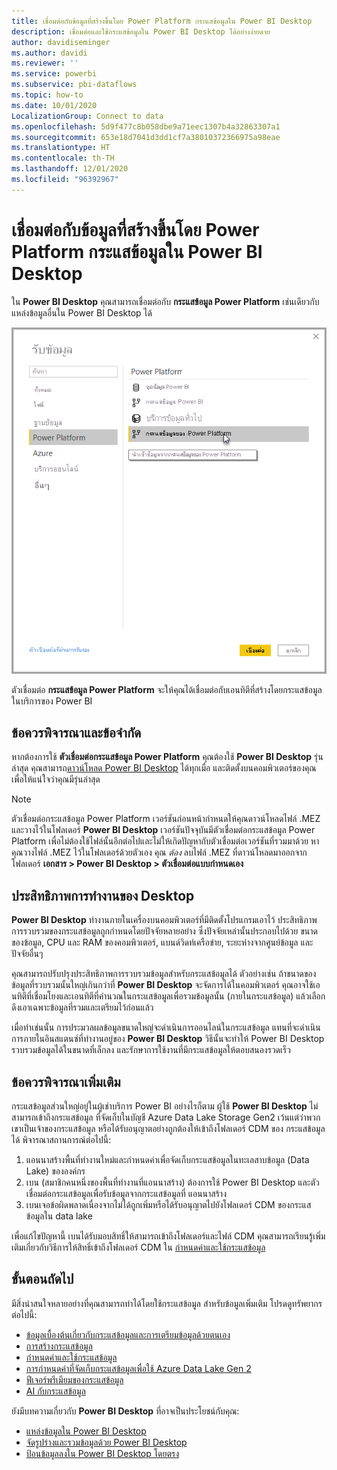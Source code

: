```yaml
---
title: เชื่อมต่อกับข้อมูลที่สร้างขึ้นโดย Power Platform กระแสข้อมูลใน Power BI Desktop
description: เชื่อมต่อและใช้กระแสข้อมูลใน Power BI Desktop ได้อย่างง่ายดาย
author: davidiseminger
ms.author: davidi
ms.reviewer: ''
ms.service: powerbi
ms.subservice: pbi-dataflows
ms.topic: how-to
ms.date: 10/01/2020
LocalizationGroup: Connect to data
ms.openlocfilehash: 5d9f477c8b058dbe9a71eec1307b4a32863307a1
ms.sourcegitcommit: 653e18d7041d3dd1cf7a38010372366975a98eae
ms.translationtype: HT
ms.contentlocale: th-TH
ms.lasthandoff: 12/01/2020
ms.locfileid: "96392967"
---
```

# <a name="connect-to-data-created-by-power-platform-dataflows-in-power-bi-desktop"></a>เชื่อมต่อกับข้อมูลที่สร้างขึ้นโดย Power Platform กระแสข้อมูลใน Power BI Desktop
ใน **Power BI Desktop** คุณสามารถเชื่อมต่อกับ **กระแสข้อมูล Power Platform** เช่นเดียวกับแหล่งข้อมูลอื่นใน Power BI Desktop ได้

![เชื่อมต่อกับกระแสข้อมูล](media/desktop-connect-dataflows/connect-dataflows_01.png)

ตัวเชื่อมต่อ **กระแสข้อมูล Power Platform** จะให้คุณได้เชื่อมต่อกับเอนทิตีที่สร้างโดยกระแสข้อมูลในบริการของ Power BI 

## <a name="considerations-and-limitations"></a>ข้อควรพิจารณาและข้อจำกัด

หากต้องการใช้ **ตัวเชื่อมต่อกระแสข้อมูล Power Platform** คุณต้องใช้ **Power BI Desktop** รุ่นล่าสุด คุณสามารถ[ดาวน์โหลด Power BI Desktop](../fundamentals/desktop-get-the-desktop.md) ได้ทุกเมื่อ และติดตั้งบนคอมพิวเตอร์ของคุณ เพื่อให้แน่ใจว่าคุณมีรุ่นล่าสุด  

> [!NOTE]
> ตัวเชื่อมต่อกระแสข้อมูล Power Platform เวอร์ชันก่อนหน้ากำหนดให้คุณดาวน์โหลดไฟล์ .MEZ และวางไว้ในโฟลเดอร์ **Power BI Desktop** เวอร์ชันปัจจุบันมีตัวเชื่อมต่อกระแสข้อมูล Power Platform เพื่อไม่ต้องใช้ไฟล์นั้นอีกต่อไปและไม่ให้เกิดปัญหากับตัวเชื่อมต่อเวอร์ชันที่รวมมาด้วย หาคุณวางไฟล์ .MEZ ไว้ในโฟลเดอร์ด้วยตัวเอง คุณ *ต้อง* ลบไฟล์ .MEZ ที่ดาวน์โหลดมาออกจากโฟลเดอร์ **เอกสาร > Power BI Desktop > ตัวเชื่อมต่อแบบกำหนดเอง** 

## <a name="desktop-performance"></a>ประสิทธิภาพการทำงานของ Desktop
**Power BI Desktop** ทำงานภายในเครื่องบนคอมพิวเตอร์ที่มีติดตั้งโปรแกรมเอาไว้ ประสิทธิภาพการรวบรวมของกระแสข้อมูลถูกกำหนดโดยปัจจัยหลายอย่าง ซึ่งปัจจัยเหล่านั้นประกอบไปด้วย ขนาดของข้อมูล, CPU และ RAM ของคอมพิวเตอร์, แบนด์วิดท์เครือข่าย, ระยะห่างจากศูนย์ข้อมูล และปัจจัยอื่นๆ

คุณสามารถปรับปรุงประสิทธิภาพการรวบรวมข้อมูลสำหรับกระแสข้อมูลได้ ตัวอย่างเช่น ถ้าขนาดของข้อมูลที่รวบรวมนั้นใหญ่เกินกว่าที่ **Power BI Desktop** จะจัดการได้ในคอมพิวเตอร์ คุณอาจใช้เอนทิตีที่เชื่อมโยงและเอนทิตีที่คำนวณในกระแสข้อมูลเพื่อรวมข้อมูลนั้น (ภายในกระแสข้อมูล) แล้วเลือกดึงเอาเฉพาะข้อมูลที่รวมและเตรียมไว้ก่อนแล้ว 

เมื่อทำเช่นนั้น การประมวลผลข้อมูลขนาดใหญ่จะดำเนินการออนไลน์ในกระแสข้อมูล แทนที่จะดำเนินการภายในอินสแตนซ์ที่ทำงานอยู่ของ **Power BI Desktop** วิธีนั้นจะทำให้ Power BI Desktop รวบรวมข้อมูลได้ในขนาดที่เล็กลง และรักษาการใช้งานที่มีกระแสข้อมูลให้ตอบสนองรวดเร็ว

## <a name="additional-considerations"></a>ข้อควรพิจารณาเพิ่มเติม

กระแสข้อมูลส่วนใหญ่อยู่ในผู้เช่าบริการ Power BI อย่างไรก็ตาม ผู้ใช้ **Power BI Desktop** ไม่สามารถเข้าถึงกระแสข้อมูล ที่จัดเก็บในบัญชี Azure Data Lake Storage Gen2 เว้นแต่ว่าพวกเขาเป็นเจ้าของกระแสข้อมูล หรือได้รับอนุญาตอย่างถูกต้องให้เข้าถึงโฟลเดอร์ CDM ของ กระแสข้อมูลได้ พิจารณาสถานการณ์ต่อไปนี้:

1.  แอนนาสร้างพื้นที่ทำงานใหม่และกำหนดค่าเพื่อจัดเก็บกระแสข้อมูลในทะเลสาบข้อมูล (Data Lake) ขององค์กร
2.  เบน (สมาชิกคนหนึ่งของพื้นที่ทำงานที่แอนนาสร้าง) ต้องการใช้ Power BI Desktop และตัวเชื่อมต่อกระแสข้อมูลเพื่อรับข้อมูลจากกระแสข้อมูลที่ แอนนาสร้าง
3.  เบนเจอข้อผิดพลาดเนื่องจากไม่ได้ถูกเพิ่มหรือได้รับอนุญาตไปยังโฟลเดอร์ CDM ของกระแสข้อมูลใน data lake

เพื่อแก้ไขปัญหานี้ เบนได้รับมอบสิทธิ์ให้สามารถเข้าถึงโฟลเดอร์และไฟล์ CDM คุณสามารถเรียนรู้เพิ่มเติมเกี่ยวกับวิธีการให้สิทธิ์เข้าถึงโฟลเดอร์ CDM ใน [กำหนดค่าและใช้กระแสข้อมูล](dataflows/dataflows-configure-consume.md)




## <a name="next-steps"></a>ขั้นตอนถัดไป
มีสิ่งน่าสนใจหลายอย่างที่คุณสามารถทำได้โดยใช้กระแสข้อมูล สำหรับข้อมูลเพิ่มเติม โปรดดูทรัพยากรต่อไปนี้:

* [ข้อมูลเบื้องต้นเกี่ยวกับกระแสข้อมูลและการเตรียมข้อมูลด้วยตนเอง](dataflows/dataflows-introduction-self-service.md)
* [การสร้างกระแสข้อมูล](dataflows/dataflows-create.md)
* [กำหนดค่าและใช้กระแสข้อมูล](dataflows/dataflows-configure-consume.md)
* [การกำหนดค่าที่จัดเก็บกระแสข้อมูลเพื่อใช้ Azure Data Lake Gen 2](dataflows/dataflows-azure-data-lake-storage-integration.md)
* [ฟีเจอร์พรีเมียมของกระแสข้อมูล](dataflows/dataflows-premium-features.md)
* [AI กับกระแสข้อมูล](dataflows/dataflows-machine-learning-integration.md)


ยังมีบทความเกี่ยวกับ **Power BI Desktop** ที่อาจเป็นประโยชน์กับคุณ:

* [แหล่งข้อมูลใน Power BI Desktop](../connect-data/desktop-data-sources.md)
* [จัดรูปร่างและรวมข้อมูลด้วย Power BI Desktop](../connect-data/desktop-shape-and-combine-data.md)
* [ป้อนข้อมูลลงใน Power BI Desktop โดยตรง](../connect-data/desktop-enter-data-directly-into-desktop.md)